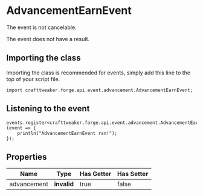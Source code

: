 # AdvancementEarnEvent

The event is not cancelable.

The event does not have a result.

## Importing the class

Importing the class is recommended for events, simply add this line to the top of your script file.
```zenscript
import crafttweaker.forge.api.event.advancement.AdvancementEarnEvent;
```


## Listening to the event

```zenscript
events.register<crafttweaker.forge.api.event.advancement.AdvancementEarnEvent>(event => {
    println("AdvancementEarnEvent ran!");
});
```


## Properties

|    Name     |    Type     | Has Getter | Has Setter |
|-------------|-------------|------------|------------|
| advancement | **invalid** | true       | false      |

